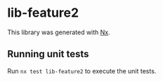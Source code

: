 # lib-feature2

This library was generated with [Nx](https://nx.dev).

## Running unit tests

Run `nx test lib-feature2` to execute the unit tests.
